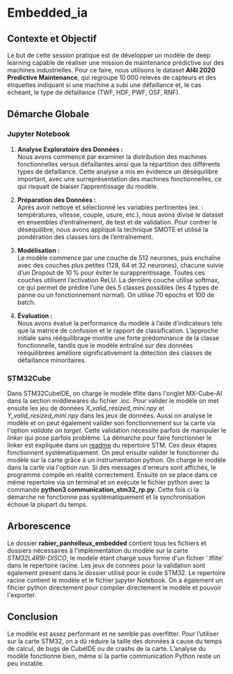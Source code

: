 # Embedded_ia

## Contexte et Objectif

Le but de cette session pratique est de développer un modèle de deep learning capable de réaliser une mission de maintenance prédictive sur des machines industrielles. Pour ce faire, nous utilisons le dataset **AI4I 2020 Predictive Maintenance**, qui regroupe 10 000 relevés de capteurs et des étiquettes indiquant si une machine a subi une défaillance et, le cas échéant, le type de défaillance (TWF, HDF, PWF, OSF, RNF).

## Démarche Globale

### Jupyter Notebook

1.  **Analyse Exploratoire des Données :**  
    Nous avons commencé par examiner la distribution des machines fonctionnelles versus défaillantes ainsi que la répartition des différents types de défaillance. Cette analyse a mis en évidence un déséquilibre important, avec une surreprésentation des machines fonctionnelles, ce qui risquait de biaiser l’apprentissage du modèle.
    
2.  **Préparation des Données :**  
    Après avoir nettoyé et sélectionné les variables pertinentes (ex. : températures, vitesse, couple, usure, etc.), nous avons divisé le dataset en ensembles d’entraînement, de test et de validation. Pour contrer le déséquilibre, nous avons appliqué la technique SMOTE et utilisé la pondération des classes lors de l’entraînement.
    
3.  **Modélisation :**  
    Le modèle commence par une couche de 512 neurones, puis enchaîne avec des couches plus petites (128, 64 et 32 neurones), chacune suivie d’un Dropout de 10 % pour éviter le surapprentissage. Toutes ces couches utilisent l’activation ReLU.
La dernière couche utilise softmax, ce qui permet de prédire l’une des 5 classes possibles (les 4 types de panne ou un fonctionnement normal). On utilise 70 epochs et 100 de batch.
    
4.  **Évaluation :**  
    Nous avons évalué la performance du modèle à l’aide d’indicateurs tels que la matrice de confusion et le rapport de classification. L’approche initiale sans rééquilibrage montre une forte prédominance de la classe fonctionnelle, tandis que le modèle entraîné sur des données rééquilibrées améliore significativement la détection des classes de défaillance minoritaires.

### STM32Cube
Dans STM32CubeIDE, on charge le modèle tflite dans l'onglet MX-Cube-AI dans la section middlewares du fichier .ioc. Pour valider le modèle on met ensuite les jeu de données *X_valid_resized_mini.npy* et *Y_valid_resized_mini.npy* dans les jeux de données. Aussi on analyse le modèle et on peut également valider son fonctionnement sur la carte via l'option *validate on target*. Cette validation nécessite parfois de manipuler le *linker* qui pose parfois problème. La démarche pour faire fonctionner le linker est expliquée dans un [readme](/rabier_panhelleux_embeded/readme.md) du repertoire STM. Ces deux étapes fonctionnent systématiquement.
    On peut ensuite valider le fonctionner du modèle sur la carte grâce à un instrumentation python. On charge le modèle dans la carte via l'option *run*. Si des messages d'erreurs sont affichés, le programme compile en réalité correctement. Ensuite on se place dans ce même repertoire via un terminal et on exécute le fichier python avec la commande **python3 communication_stm32_rp.py**. Cette fois ci la démarche ne fonctionne pas systématiquement et la synchronisation échoue la plupart du temps.    

   ## Arborescence
   Le dossier **rabier_panhelleux_embedded** contient tous les fichiers et dossiers nécessaires à l'implémentation du modèle sur la carte *STM32L4R9I-DISCO*, le modèle étant chargé sous forme d'un fichier '.tflite' dans le repertoire racine. Les jeux de connées pour la validation sont également présent dans le dossier utilisé pour le code STM32.
   Le repertoire racine contient le modèle et le fichier jupyter Notebook. On a également un fihcier python directement pour compiler directement le modèle et pouvoir l'exporter.
   

## Conclusion

Le modèle est assez performant et ne semble pas overfitter. Pour l’utiliser sur la carte STM32, on a dû réduire la taille des données à cause du temps de calcul, de bugs de CubeIDE ou de crashs de la carte. L’analyse du modèle fonctionne bien, même si la partie communication Python reste un peu instable.
